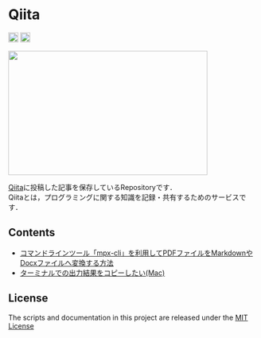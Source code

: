 # Qiita

<p align="left>
    <!-- Qiita posts -->
    <a href="http://qiita.com/kei11235813">
        <img height="20" src="https://qiita-badge.apiapi.app/s/kei11235813/posts.svg" />
    </a>
    <!-- Qiita contributions -->
    <a href="http://qiita.com/kei11235813">
        <img height="20" src="https://qiita-badge.apiapi.app/s/kei11235813/contributions.svg" />
    </a>
</p>

<!-- Qiita image -->
<img src="https://cdn.qiita.com/assets/qiita-ogp-3b6fcfdd74755a85107071ffc3155898.png" width="400" height="250">

[Qiita](https://qiita.com/)に投稿した記事を保存しているRepositoryです．
<br>Qiitaとは，プログラミングに関する知識を記録・共有するためのサービスです．

## Contents
- [コマンドラインツール「mpx-cli」を利用してPDFファイルをMarkdownやDocxファイルへ変換する方法](Articles/コマンドラインツール「mpx-cli」を利用してPDFファイルをMarkdownやDocxファイルへ変換する方法.md)
- [ターミナルでの出力結果をコピーしたい(Mac)](Articles/ターミナルでの出力結果をコピーしたい(Mac).md)

## License

The scripts and documentation in this project are released under the [MIT License](LICENSE)
